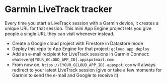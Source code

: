 # Garmin LiveTrack tracker
Every time you start a LiveTrack session with a Garmin device, it creates a unique URL for that session. This mini App Engine project lets you give people a single URL they can visit whenever instead.

* Create a Google cloud project with Firestore in Datastore mode
* Deploy this repo to App Engine for that project: `gcloud app deploy`
* Add an e-mail recipient for LiveTrack sessions in Garmin Connect: `whatever@[YOUR_GCLOUD_APP_ID].appspotmail.com`
* From now on, `https://[YOUR_GCLOUD_APP_ID].appspot.com` will always redirect to your latest LiveTrack session (give or take a few moments for Garmin to send the e-mail and Google to receive it)